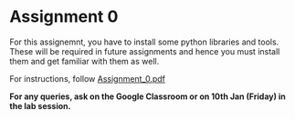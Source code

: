 Assignment 0
============

For this assignemnt, you have to install some python libraries and tools. These will be required in future assignments and hence you must install them and get familiar with them as well.

For instructions, follow [Assignment_0.pdf](Assignment_0.pdf)


**For any queries, ask on the Google Classroom or on 10th Jan (Friday) in the lab session.**